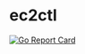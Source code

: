 # ec2ctl

[![Go Report Card](https://goreportcard.com/badge/github.com/frgrisk/ec2ctl)](https://goreportcard.com/report/github.com/frgrisk/ec2ctl)
